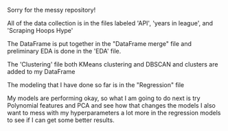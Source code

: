 Sorry for the messy repository!

All of the data collection is in the files labeled 'API', 'years in league', and 'Scraping Hoops Hype'

The DataFrame is put together in the "DataFrame merge" file and preliminary EDA is done in the 'EDA' file.

The 'Clustering' file both KMeans clustering and DBSCAN and clusters are added to my DataFrame

The modeling that I have done so far is in the "Regression" file


My models are performing okay, so what I am going to do next is try Polynomial features and PCA and see how that changes the models
I also want to mess with my hyperparameters a lot more in the regression models to see if I can get some better results. 